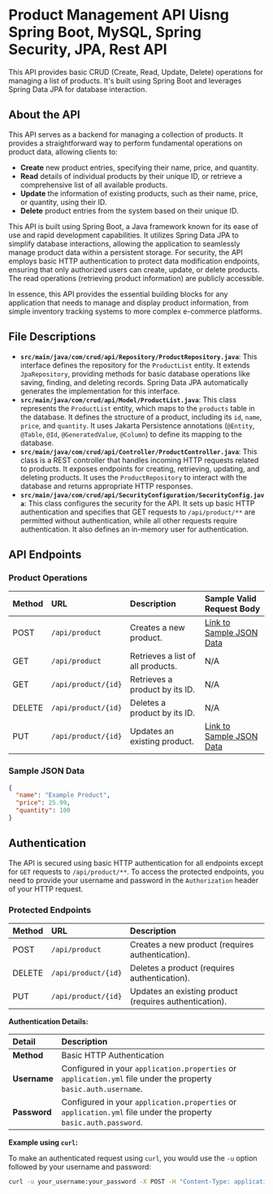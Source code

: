 # Product Management API Uisng Spring Boot, MySQL, Spring Security, JPA, Rest API

This API provides basic CRUD (Create, Read, Update, Delete) operations for managing a list of products. It's built using Spring Boot and leverages Spring Data JPA for database interaction.

## About the API

This API serves as a backend for managing a collection of products. It provides a straightforward way to perform fundamental operations on product data, allowing clients to:

* **Create** new product entries, specifying their name, price, and quantity.
* **Read** details of individual products by their unique ID, or retrieve a comprehensive list of all available products.
* **Update** the information of existing products, such as their name, price, or quantity, using their ID.
* **Delete** product entries from the system based on their unique ID.

This API is built using Spring Boot, a Java framework known for its ease of use and rapid development capabilities. It utilizes Spring Data JPA to simplify database interactions, allowing the application to seamlessly manage product data within a persistent storage. For security, the API employs basic HTTP authentication to protect data modification endpoints, ensuring that only authorized users can create, update, or delete products. The read operations (retrieving product information) are publicly accessible.

In essence, this API provides the essential building blocks for any application that needs to manage and display product information, from simple inventory tracking systems to more complex e-commerce platforms.

## File Descriptions

* **`src/main/java/com/crud/api/Repository/ProductRepository.java`**: This interface defines the repository for the `ProductList` entity. It extends `JpaRepository`, providing methods for basic database operations like saving, finding, and deleting records. Spring Data JPA automatically generates the implementation for this interface.
* **`src/main/java/com/crud/api/Model/ProductList.java`**: This class represents the `ProductList` entity, which maps to the `products` table in the database. It defines the structure of a product, including its `id`, `name`, `price`, and `quantity`. It uses Jakarta Persistence annotations (`@Entity`, `@Table`, `@Id`, `@GeneratedValue`, `@Column`) to define its mapping to the database.
* **`src/main/java/com/crud/api/Controller/ProductController.java`**: This class is a REST controller that handles incoming HTTP requests related to products. It exposes endpoints for creating, retrieving, updating, and deleting products. It uses the `ProductRepository` to interact with the database and returns appropriate HTTP responses.
* **`src/main/java/com/crud/api/SecurityConfiguration/SecurityConfig.java`**: This class configures the security for the API. It sets up basic HTTP authentication and specifies that GET requests to `/api/product/**` are permitted without authentication, while all other requests require authentication. It also defines an in-memory user for authentication.

## API Endpoints

### Product Operations

| Method | URL             | Description                     | Sample Valid Request Body                                  |
| :----- | :-------------- | :------------------------------ | :--------------------------------------------------------- |
| POST   | `/api/product`   | Creates a new product.          | [Link to Sample JSON Data](#sample-json-data)             |
| GET    | `/api/product`   | Retrieves a list of all products. | N/A                                                        |
| GET    | `/api/product/{id}` | Retrieves a product by its ID.  | N/A                                                        |
| DELETE | `/api/product/{id}` | Deletes a product by its ID.    | N/A                                                        |
| PUT    | `/api/product/{id}` | Updates an existing product.    | [Link to Sample JSON Data](#sample-json-data)             |

### Sample JSON Data

```json
{
  "name": "Example Product",
  "price": 25.99,
  "quantity": 100
}
```

## Authentication

The API is secured using basic HTTP authentication for all endpoints except for `GET` requests to `/api/product/**`. To access the protected endpoints, you need to provide your username and password in the `Authorization` header of your HTTP request.

### Protected Endpoints

| Method | URL             | Description                                  |
| :----- | :-------------- | :------------------------------------------- |
| POST   | `/api/product`   | Creates a new product (requires authentication). |
| DELETE | `/api/product/{id}` | Deletes a product (requires authentication).   |
| PUT    | `/api/product/{id}` | Updates an existing product (requires authentication). |

**Authentication Details:**

| Detail      | Description                                                                                               |
| :---------- | :-------------------------------------------------------------------------------------------------------- |
| **Method** | Basic HTTP Authentication                                                                                 |
| **Username** | Configured in your `application.properties` or `application.yml` file under the property `basic.auth.username`. |
| **Password** | Configured in your `application.properties` or `application.yml` file under the property `basic.auth.password`. |

**Example using `curl`:**

To make an authenticated request using `curl`, you would use the `-u` option followed by your username and password:

```bash
curl -u your_username:your_password -X POST -H "Content-Type: application/json" -d '{"name": "New Product", "price": 19.99, "quantity": 50}' http://localhost:8080/api/product

